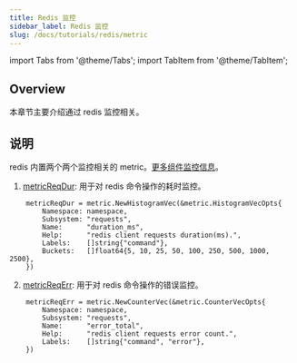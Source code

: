 ```yaml
---
title: Redis 监控
sidebar_label: Redis 监控
slug: /docs/tutorials/redis/metric
---
```


import Tabs from '@theme/Tabs';
import TabItem from '@theme/TabItem';

## Overview
本章节主要介绍通过 redis 监控相关。

## 说明
redis 内置两个两个监控相关的 metric。<a href="/docs/tutorials/monitor/index" target="_blank">更多组件监控信息</a>。

1. <a href="https://github.com/zeromicro/go-zero/blob/master/core/stores/redis/metrics.go#L8" target="_blank">metricReqDur</a>: 用于对 redis 命令操作的耗时监控。
```golang
    metricReqDur = metric.NewHistogramVec(&metric.HistogramVecOpts{
        Namespace: namespace,
        Subsystem: "requests",
        Name:      "duration_ms",
        Help:      "redis client requests duration(ms).",
        Labels:    []string{"command"},
        Buckets:   []float64{5, 10, 25, 50, 100, 250, 500, 1000, 2500},
    })
```

2. <a href="https://github.com/zeromicro/go-zero/blob/master/core/stores/redis/metrics.go#L16" target="_blank">metricReqErr</a>: 用于对 redis 命令操作的错误监控。
```golang
    metricReqErr = metric.NewCounterVec(&metric.CounterVecOpts{
        Namespace: namespace,
        Subsystem: "requests",
        Name:      "error_total",
        Help:      "redis client requests error count.",
        Labels:    []string{"command", "error"},
    })
```